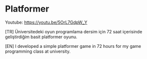 # Platformer

Youtube: https://youtu.be/5OrL7GdpW_Y

[TR] Üniversitedeki oyun programlama dersim için 72 saat içerisinde geliştirdiğim basit platformer oyunu.

[EN] I developed a simple platformer game in 72 hours for my game programming class at university.

